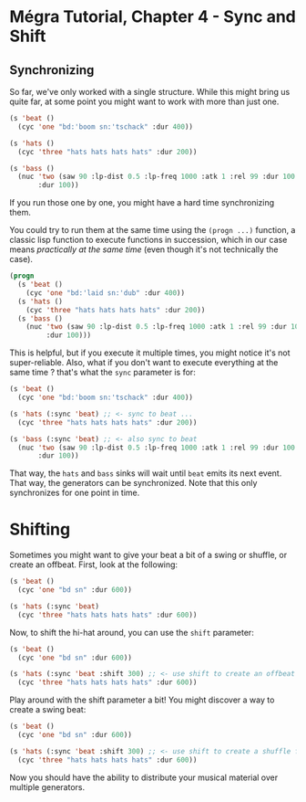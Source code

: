 # Mégra Tutorial, Chapter 4 - Sync and Shift

## Synchronizing

So far, we've only worked with a single structure. While this might bring us quite far, at some point you might 
want to work with more than just one. 

```lisp
(s 'beat ()  
  (cyc 'one "bd:'boom sn:'tschack" :dur 400))

(s 'hats ()  
  (cyc 'three "hats hats hats hats" :dur 200))

(s 'bass ()  
  (nuc 'two (saw 90 :lp-dist 0.5 :lp-freq 1000 :atk 1 :rel 99 :dur 100 :lvl 0.5)                  
       :dur 100))      
```

If you run those one by one, you might have a hard time synchronizing them. 

You could try to run them at the same time using the `(progn ...)` function, a classic lisp function to execute functions 
in succession, which in our case means *practically at the same time* (even though it's not technically the case).

```lisp
(progn
  (s 'beat ()  
    (cyc 'one "bd:'laid sn:'dub" :dur 400))  
  (s 'hats ()  
    (cyc 'three "hats hats hats hats" :dur 200))  
  (s 'bass ()  
    (nuc 'two (saw 90 :lp-dist 0.5 :lp-freq 1000 :atk 1 :rel 99 :dur 100 :lvl 0.5)                  
         :dur 100)))
```

This is helpful, but if you execute it multiple times, you might notice it's not super-reliable. Also, what if you don't want to 
execute everything at the same time ? that's what the `sync` parameter is for:

```lisp
(s 'beat ()  
  (cyc 'one "bd:'boom sn:'tschack" :dur 400))

(s 'hats (:sync 'beat) ;; <- sync to beat ... 
  (cyc 'three "hats hats hats hats" :dur 200))

(s 'bass (:sync 'beat) ;; <- also sync to beat  
  (nuc 'two (saw 90 :lp-dist 0.5 :lp-freq 1000 :atk 1 :rel 99 :dur 100 :lvl 0.5)                  
       :dur 100))      
```

That way, the `hats` and `bass` sinks will wait until `beat` emits its next event. That way, the generators can be synchronized. 
Note that this only synchronizes for one point in time.

# Shifting

Sometimes you might want to give your beat a bit of a swing or shuffle, or create an offbeat. First, look at the following:

```lisp
(s 'beat ()  
  (cyc 'one "bd sn" :dur 600))

(s 'hats (:sync 'beat)  
  (cyc 'three "hats hats hats hats" :dur 600))
```

Now, to shift the hi-hat around, you can use the `shift` parameter:

```lisp
(s 'beat ()  
  (cyc 'one "bd sn" :dur 600))

(s 'hats (:sync 'beat :shift 300) ;; <- use shift to create an offbeat 
  (cyc 'three "hats hats hats hats" :dur 600))
```

Play around with the shift parameter a bit! You might discover a way to create a swing beat:

```lisp
(s 'beat ()  
  (cyc 'one "bd sn" :dur 600))

(s 'hats (:sync 'beat :shift 300) ;; <- use shift to create a shuffle feel
  (cyc 'three "hats hats hats hats" :dur 600))
```

Now you should have the ability to distribute your musical material over multiple generators.



